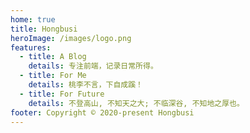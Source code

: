 ```yaml
---
home: true
title: Hongbusi
heroImage: /images/logo.png
features:
  - title: A Blog
    details: 专注前端，记录日常所得。
  - title: For Me
    details: 桃李不言，下自成蹊！
  - title: For Future
    details: 不登高山, 不知天之大; 不临深谷, 不知地之厚也。
footer: Copyright © 2020-present Hongbusi
---
```

